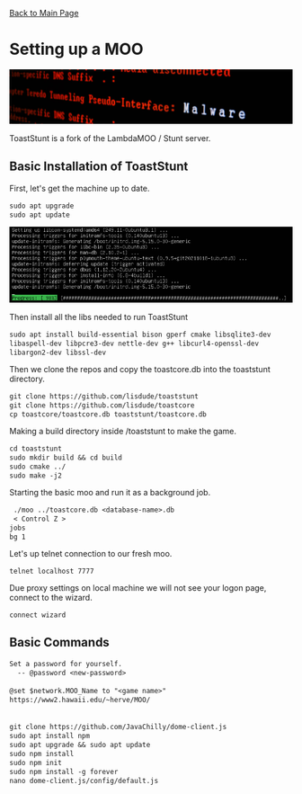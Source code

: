 [Back to Main Page](../index.html) 

# Setting up a MOO

<img src="../img/blog-22-malwarebanner.PNG" width="1000">

ToastStunt is a fork of the LambdaMOO / Stunt server.

## Basic Installation of ToastStunt

First, let's get the machine up to date.

```
sudo apt upgrade 
sudo apt update
```

<img src="../img/blog-22-moo-apdupdate.png" width="750">

Then install all the libs needed to run ToastStunt

```
sudo apt install build-essential bison gperf cmake libsqlite3-dev libaspell-dev libpcre3-dev nettle-dev g++ libcurl4-openssl-dev libargon2-dev libssl-dev
```

Then we clone the repos and copy the toastcore.db into the toaststunt directory.

```
git clone https://github.com/lisdude/toaststunt
git clone https://github.com/lisdude/toastcore
cp toastcore/toastcore.db toaststunt/toastcore.db
```

Making a build directory inside /toaststunt to make the game.

```
cd toaststunt
sudo mkdir build && cd build
sudo cmake ../
sudo make -j2
```

Starting the basic moo and run it as a background job.

```
 ./moo ../toastcore.db <database-name>.db
 < Control Z >
jobs
bg 1
```

Let's up telnet connection to our fresh moo.

```
telnet localhost 7777
```

Due proxy settings on local machine we will not see your logon page, connect to the wizard.

```
connect wizard
```

## Basic Commands

```
Set a password for yourself.
  -- @password <new-password>

@set $network.MOO_Name to "<game name>"
https://www2.hawaii.edu/~herve/MOO/


git clone https://github.com/JavaChilly/dome-client.js
sudo apt install npm
sudo apt upgrade && sudo apt update
sudo npm install
sudo npm init
sudo npm install -g forever
nano dome-client.js/config/default.js
```
